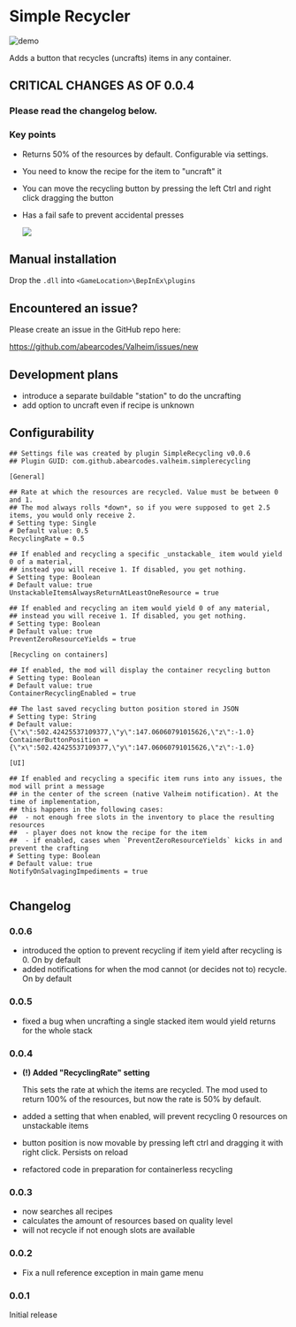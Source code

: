 ﻿
# Simple Recycler

![demo](https://i.imgur.com/91ILtUh.png)

Adds a button that recycles (uncrafts) items in any container. 

## CRITICAL CHANGES AS OF 0.0.4

### Please read the changelog below. 

### Key points

- Returns 50% of the resources by default. Configurable via settings. 
- You need to know the recipe for the item to "uncraft" it
- You can move the recycling button by pressing the left Ctrl and right click dragging the button
- Has a fail safe to prevent accidental presses
  
    ![](https://i.imgur.com/iAbLzvN.png)

## Manual installation

Drop the `.dll` into `<GameLocation>\BepInEx\plugins`

## Encountered an issue?

Please create an issue in the GitHub repo here:

https://github.com/abearcodes/Valheim/issues/new

## Development plans

- introduce a separate buildable "station" to do the uncrafting
- add option to uncraft even if recipe is unknown

## Configurability

```
## Settings file was created by plugin SimpleRecycling v0.0.6
## Plugin GUID: com.github.abearcodes.valheim.simplerecycling

[General]

## Rate at which the resources are recycled. Value must be between 0 and 1.
## The mod always rolls *down*, so if you were supposed to get 2.5 items, you would only receive 2.
# Setting type: Single
# Default value: 0.5
RecyclingRate = 0.5

## If enabled and recycling a specific _unstackable_ item would yield 0 of a material,
## instead you will receive 1. If disabled, you get nothing.
# Setting type: Boolean
# Default value: true
UnstackableItemsAlwaysReturnAtLeastOneResource = true

## If enabled and recycling an item would yield 0 of any material,
## instead you will receive 1. If disabled, you get nothing.
# Setting type: Boolean
# Default value: true
PreventZeroResourceYields = true

[Recycling on containers]

## If enabled, the mod will display the container recycling button
# Setting type: Boolean
# Default value: true
ContainerRecyclingEnabled = true

## The last saved recycling button position stored in JSON
# Setting type: String
# Default value: {\"x\":502.42425537109377,\"y\":147.06060791015626,\"z\":-1.0}
ContainerButtonPosition = {\"x\":502.42425537109377,\"y\":147.06060791015626,\"z\":-1.0}

[UI]

## If enabled and recycling a specific item runs into any issues, the mod will print a message
## in the center of the screen (native Valheim notification). At the time of implementation,
## this happens in the following cases:
##  - not enough free slots in the inventory to place the resulting resources
##  - player does not know the recipe for the item
##  - if enabled, cases when `PreventZeroResourceYields` kicks in and prevent the crafting
# Setting type: Boolean
# Default value: true
NotifyOnSalvagingImpediments = true


```


## Changelog

### 0.0.6

- introduced the option to prevent recycling if item yield after recycling is 0. On by default
- added notifications for when the mod cannot (or decides not to) recycle. On by default 

### 0.0.5

- fixed a bug when uncrafting a single stacked item would yield returns for the whole stack

### 0.0.4

- __**(!) Added "RecyclingRate" setting**__
  
    This sets the rate at which the items are recycled. The mod used to return 100% of the resources, but now the rate is 50% by default.

- added a setting that when enabled, will prevent recycling 0 resources on unstackable items  
- button position is now movable by pressing left ctrl and dragging it with right click. Persists on reload
- refactored code in preparation for containerless recycling

### 0.0.3

- now searches all recipes 
- calculates the amount of resources based on quality level
- will not recycle if not enough slots are available

### 0.0.2

- Fix a null reference exception in main game menu

### 0.0.1
 
Initial release